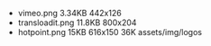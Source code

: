 - vimeo.png 3.34KB 442x126
- transloadit.png 11.8KB 800x204
- hotpoint.png 15KB 616x150 36K assets/img/logos
